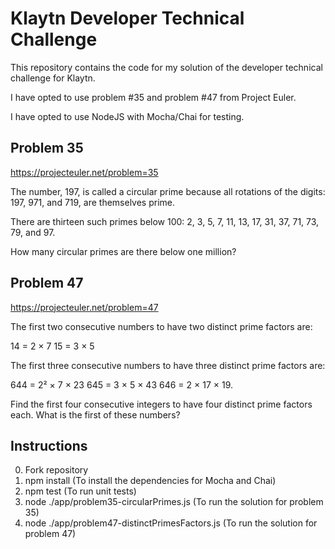 # Klaytn Developer Technical Challenge

This repository contains the code for my solution of the developer technical challenge for Klaytn. 

I have opted to use problem #35 and problem #47 from Project Euler. 

I have opted to use NodeJS with Mocha/Chai for testing.

## Problem 35
https://projecteuler.net/problem=35

The number, 197, is called a circular prime because all rotations of the digits: 197, 971, and 719, are themselves prime.

There are thirteen such primes below 100: 2, 3, 5, 7, 11, 13, 17, 31, 37, 71, 73, 79, and 97.

How many circular primes are there below one million?

## Problem 47
https://projecteuler.net/problem=47

The first two consecutive numbers to have two distinct prime factors are:

14 = 2 × 7
15 = 3 × 5

The first three consecutive numbers to have three distinct prime factors are:

644 = 2² × 7 × 23
645 = 3 × 5 × 43
646 = 2 × 17 × 19.

Find the first four consecutive integers to have four distinct prime factors each. What is the first of these numbers?

## Instructions
0. Fork repository
1. npm install (To install the dependencies for Mocha and Chai)
2. npm test (To run unit tests)
3. node ./app/problem35-circularPrimes.js (To run the solution for problem 35)
4. node ./app/problem47-distinctPrimesFactors.js (To run the solution for problem 47)



